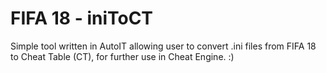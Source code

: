 # FIFA 18 - iniToCT

Simple tool written in AutoIT allowing user to convert .ini files from FIFA 18 to Cheat Table (CT), for further use in Cheat Engine. :)
